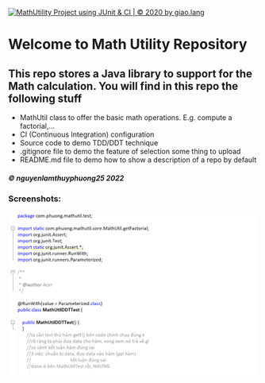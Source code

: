 [![MathUtility Project using JUnit & CI | © 2020 by giao.lang](https://github.com/nguyenlamthuyphuong25/math-util/actions/workflows/mathutil-ci.yml/badge.svg)](https://github.com/nguyenlamthuyphuong25/math-util/actions/workflows/mathutil-ci.yml)

# Welcome to Math Utility Repository

## This repo stores a Java library to support for the Math calculation. You will find in this repo the following stuff

* MathUtil class to offer the basic math operations. E.g. compute a factorial,...
* CI (Continuous Integration) configuration
* Source code to demo TDD/DDT technique
* .gitignore file to demo the feature of selection some thing to upload
* README.md file to demo how to show a description of a repo by default

##### © nguyenlamthuyphuong25 2022

### Screenshots:
![Source code of DDT/TDD using JUnit](https://github.com/nguyenlamthuyphuong25/math-util/blob/main/screenshots/DDT-with-TDD-using-JUnit.png)